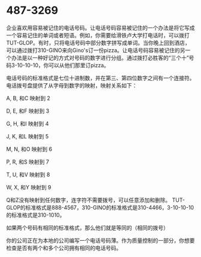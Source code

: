# 487-3269

企业喜欢用容易被记住的电话号码。让电话号码容易被记住的一个办法是将它写成一个容易记住的单词或者短语。例如，你需要给滑铁卢大学打电话时，可以拨打TUT-GLOP。有时，只将电话号码中部分数字拼写成单词。当你晚上回到酒店，可以通过拨打310-GINO来向Gino's订一份pizza。让电话号码容易被记住的另一个办法是以一种好记的方式对号码的数字进行分组。通过拨打必胜客的“三个十”号码3-10-10-10，你可以从他们那里订pizza。 

电话号码的标准格式是七位十进制数，并在第三、第四位数字之间有一个连接符。电话拨号盘提供了从字母到数字的映射，映射关系如下： 

A, B, 和C 映射到 2 

D, E, 和F 映射到 3 

G, H, 和I 映射到 4 

J, K, 和L 映射到 5 

M, N, 和O 映射到 6 

P, R, 和S 映射到 7 

T, U, 和V 映射到 8 

W, X, 和Y 映射到 9 


Q和Z没有映射到任何数字，连字符不需要拨号，可以任意添加和删除。 TUT-GLOP的标准格式是888-4567，310-GINO的标准格式是310-4466，3-10-10-10的标准格式是310-1010。 

如果两个号码有相同的标准格式，那么他们就是等同的（相同的拨号） 

你的公司正在为本地的公司编写一个电话号码薄。作为质量控制的一部分，你想要检查是否有两个和多个公司拥有相同的电话号码。 
